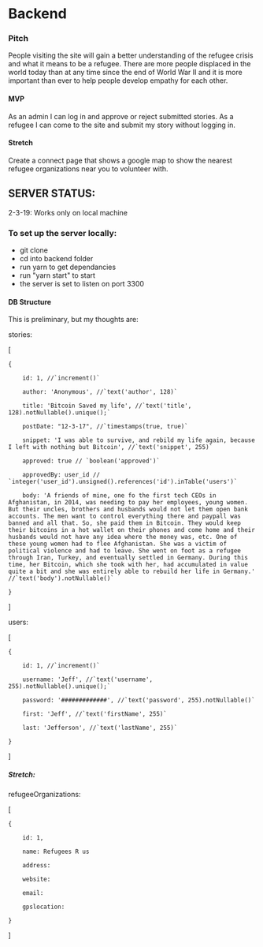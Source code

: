 # Backend

### Pitch

People visiting the site will gain a better understanding of the refugee crisis
and what it means to be a refugee. There are more people displaced in the world
today than at any time since the end of World War II and it is more important
than ever to help people develop empathy for each other.

#### MVP

As an admin I can log in and approve or reject submitted stories. As a refugee I
can come to the site and submit my story without logging in.

#### Stretch

Create a connect page that shows a google map to show the nearest refugee
organizations near you to volunteer with.

## SERVER STATUS:

2-3-19: Works only on local machine

### To set up the server locally:

-   git clone
-   cd into backend folder
-   run yarn to get dependancies
-   run "yarn start" to start
-   the server is set to listen on port 3300

#### DB Structure

This is preliminary, but my thoughts are:

stories:

[

    {

        id: 1, //`increment()`

        author: 'Anonymous', //`text('author', 128)`

        title: 'Bitcoin Saved my life', //`text('title', 128).notNullable().unique();`

        postDate: "12-3-17", //`timestamps(true, true)`

        snippet: 'I was able to survive, and rebild my life again, because I left with nothing but Bitcoin', //`text('snippet', 255)`

        approved: true // `boolean('approved')`

        approvedBy: user_id // `integer('user_id').unsigned().references('id').inTable('users')`

        body: 'A friends of mine, one fo the first tech CEOs in Afghanistan, in 2014, was needing to pay her employees, young women. But their uncles, brothers and husbands would not let them open bank accounts. The men want to control everything there and paypall was banned and all that. So, she paid them in Bitcoin. They would keep their bitcoins in a hot wallet on their phones and come home and their husbands would not have any idea where the money was, etc. One of these young women had to flee Afghanistan. She was a victim of political violence and had to leave. She went on foot as a refugee through Iran, Turkey, and eventually settled in Germany. During this time, her Bitcoin, which she took with her, had accumulated in value quite a bit and she was entirely able to rebuild her life in Germany.' //`text('body').notNullable()`

    }

]

users:

[

    {

        id: 1, //`increment()`

        username: 'Jeff', //`text('username', 255).notNullable().unique();`

        password: '#############', //`text('password', 255).notNullable()`

        first: 'Jeff', //`text('firstName', 255)`

        last: 'Jefferson', //`text('lastName', 255)`

    }

]

##### Stretch:

refugeeOrganizations:

[

    {

        id: 1,

        name: Refugees R us

        address:

        website:

        email:

        gpslocation:

    }

]
